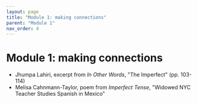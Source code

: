 ```yaml
---
layout: page
title: "Module 1: making connections"
parent: "Module 1"
nav_order: 4
---
```


# Module 1: making connections


- Jhumpa Lahiri, excerpt from *In Other Words*, "The Imperfect" (pp. 103-114)
- Melisa Cahnmann-Taylor, poem from *Imperfect Tense*, "Widowed NYC Teacher Studies Spanish in Mexico"
